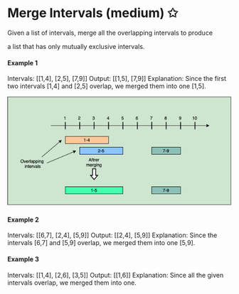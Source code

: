 # Merge Intervals (medium) ✩

Given a list of intervals, merge all the overlapping intervals to produce 

a list that has only mutually exclusive intervals.


#### Example 1
Intervals: [[1,4], [2,5], [7,9]]
Output: [[1,5], [7,9]]
Explanation: Since the first two intervals [1,4] and [2,5] overlap, we merged them into 
one [1,5].

![Merge Intervals example 1 explanation](./../../../assets/merge_intervals.png)

#### Example 2
Intervals: [[6,7], [2,4], [5,9]]
Output: [[2,4], [5,9]]
Explanation: Since the intervals [6,7] and [5,9] overlap, we merged them into one [5,9].


#### Example 3
Intervals: [[1,4], [2,6], [3,5]]
Output: [[1,6]]
Explanation: Since all the given intervals overlap, we merged them into one.